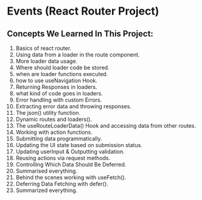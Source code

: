 # Events (React Router Project)

## Concepts We Learned In This Project:

1. Basics of react router.
2. Using data from a loader in the route component.
3. More loader data usage.
4. Where should loader code be stored.
5. when are loader functions executed.
6. how to use useNavigation Hook.
7. Returning Responses in loaders.
8. what kind of code goes in loaders.
9. Error handling with custom Errors.
10. Extracting error data and throwing responses.
11. The json() utility function.
12. Dynamic routes and loaders().
13. The useRouteLoaderData() Hook and accessing data from other routes.
14. Working with action functions.
15. Submitting data programmatically.
16. Updating the UI state based on submission status.
17. Updating userInput & Outputting validation.
18. Reusing actions via request methods.
19. Controlling Which Data Should Be Deferred.
20. Summarised everything.
21. Behind the scenes working with useFetch().
22. Deferring Data Fetching with defer().
23. Summarized everything.
